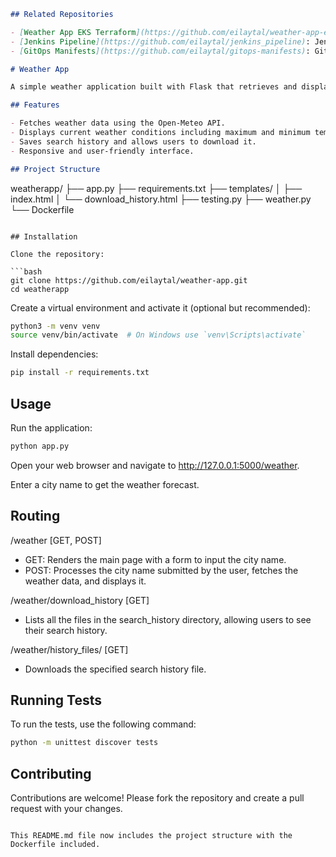 
```markdown
## Related Repositories

- [Weather App EKS Terraform](https://github.com/eilaytal/weather-app-eks-terraform): Terraform configuration for deploying the Weather App on AWS EKS.
- [Jenkins Pipeline](https://github.com/eilaytal/jenkins_pipeline): Jenkins pipeline for automating CI/CD processes for the Weather App.
- [GitOps Manifests](https://github.com/eilaytal/gitops-manifests): GitOps manifests for managing the deployment of the Weather App.

# Weather App

A simple weather application built with Flask that retrieves and displays weather data for a specified location. It also allows users to download the search history.

## Features

- Fetches weather data using the Open-Meteo API.
- Displays current weather conditions including maximum and minimum temperatures and humidity.
- Saves search history and allows users to download it.
- Responsive and user-friendly interface.

## Project Structure

```
weatherapp/
├── app.py
├── requirements.txt
├── templates/
│   ├── index.html
│   └── download_history.html
├── testing.py
├── weather.py
└── Dockerfile
```

## Installation

Clone the repository:

```bash
git clone https://github.com/eilaytal/weather-app.git
cd weatherapp
```

Create a virtual environment and activate it (optional but recommended):

```bash
python3 -m venv venv
source venv/bin/activate  # On Windows use `venv\Scripts\activate`
```

Install dependencies:

```bash
pip install -r requirements.txt
```

## Usage

Run the application:

```bash
python app.py
```

Open your web browser and navigate to http://127.0.0.1:5000/weather.

Enter a city name to get the weather forecast.

## Routing

/weather [GET, POST]
- GET: Renders the main page with a form to input the city name.
- POST: Processes the city name submitted by the user, fetches the weather data, and displays it.

/weather/download_history [GET]
- Lists all the files in the search_history directory, allowing users to see their search history.

/weather/history_files/<filename> [GET]
- Downloads the specified search history file.

## Running Tests

To run the tests, use the following command:

```bash
python -m unittest discover tests
```

## Contributing

Contributions are welcome! Please fork the repository and create a pull request with your changes.
```

This README.md file now includes the project structure with the Dockerfile included.
